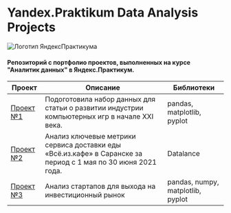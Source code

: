 # Yandex.Praktikum Data Analysis Projects
<img src="https://avatars.mds.yandex.net/get-lpc/12373972/d2e38eb2-47c7-4e45-b338-3459447989fd/orig" alt="Логотип ЯндексПрактикума">

#### Репозиторий с портфолио проектов, выполненных на курсе "Аналитик данных" в Яндекс.Практикум.

| **Проект** | **Описание** | **Библиотеки** |
|-------------|----------|----------|
| [Проект №1](https://github.com/AgentDesher/YandexPracticum-DataAnalyst-Projects/tree/main/computer-games-in-XXI-century "Код проекта на GitHub") | Подоготовила набор данных для статьи о развитии индустрии компьютерных игр в начале XXI века.   | pandas, matplotlib, pyplot |
| [Проект №2](https://datalens.yandex/6daka5z6nbfos "Дашборд в DataLance") | Анализ ключевые метрики сервиса доставки еды «Всё.из.кафе» в Саранске за период с 1 мая по 30 июня 2021 года. |Datalance|
| [Проект №3](https://github.com/AgentDesher/YandexPracticum-DataAnalyst-Projects/tree/main/startup-research "Код проекта на GitHub") | Анализ стартапов для выхода на инвестиционный рынок |pandas, numpy, matplotlib, pyplot |

